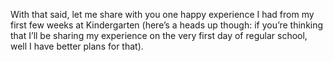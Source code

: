 With that said, let me share with you one happy experience I had from my first few weeks at Kindergarten (here’s a heads up though: if you’re thinking that I’ll be sharing my experience on the very first day of regular school, well I have better plans for that).
